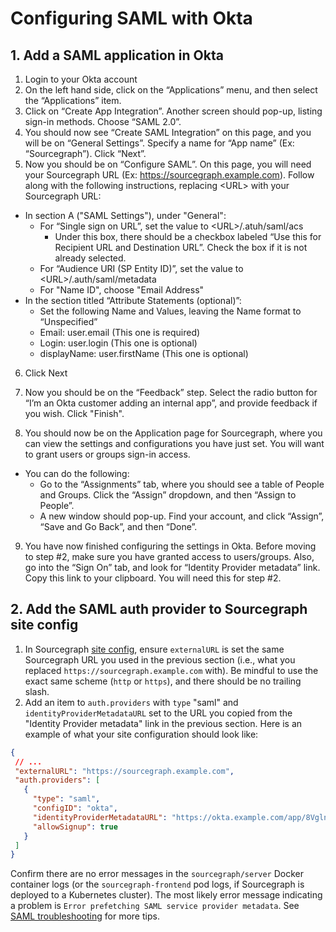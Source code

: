 # Configuring SAML with Okta

## 1. Add a SAML application in Okta

1. Login to your Okta account
2. On the left hand side, click on the “Applications” menu, and then select the “Applications” item.
3. Click on “Create App Integration”. Another screen should pop-up, listing sign-in methods. Choose “SAML 2.0”.
4. You should now see “Create SAML Integration” on this page, and you will be on “General Settings”. Specify a name for “App name” (Ex: “Sourcegraph”). Click “Next”.
5. Now you should be on “Configure SAML”. On this page, you will need your Sourcegraph URL (Ex: https://sourcegraph.example.com). Follow along with the following instructions, replacing \<URL> with your Sourcegraph URL:
  - In section A ("SAML Settings"), under "General":
    - For “Single sign on URL”, set the value to \<URL>/.atuh/saml/acs
      - Under this box, there should be a checkbox labeled “Use this for Recipient URL and Destination URL”. Check the box if it is not already selected.
    - For “Audience URI (SP Entity ID)”, set the value to \<URL>/.auth/saml/metadata
    - For "Name ID", choose "Email Address"
  - In the section titled “Attribute Statements (optional)”:
    - Set the following Name and Values, leaving the Name format to “Unspecified”
    - Email: user.email (This one is required)
    - Login: user.login (This one is optional)
    - displayName: user.firstName (This one is optional)
6. Click Next
7. Now you should be on the “Feedback” step. Select the radio button for “I’m an Okta customer adding an internal app”, and provide feedback if you wish. Click "Finish".

8. You should now be on the Application page for Sourcegraph, where you can view the settings and configurations you have just set. You will want to grant users or groups sign-in access.
- You can do the following:
  - Go to the “Assignments” tab, where you should see a table of People and Groups. Click the “Assign” dropdown, and then “Assign to People”.
  - A new window should pop-up. Find your account, and click “Assign”, “Save and Go Back”, and then “Done”.
9. You have now finished configuring the settings in Okta. Before moving to step #2, make sure you have granted access to users/groups. Also, go into the “Sign On” tab, and look for “Identity Provider metadata” link. Copy this link to your clipboard. You will need this for step #2.

## 2. Add the SAML auth provider to Sourcegraph site config

1. In Sourcegraph [site config](../../config/site_config.md), ensure `externalURL` is set the same Sourcegraph URL you used in the previous section (i.e., what you replaced `https://sourcegraph.example.com` with). Be mindful to use the exact same scheme (`http` or `https`), and there should be no trailing slash.
1. Add an item to `auth.providers` with `type` "saml" and `identityProviderMetadataURL` set to the URL you copied from the "Identity Provider metadata" link in the previous section. Here is an example of what your site configuration should look like:

```json
{
 // ...
 "externalURL": "https://sourcegraph.example.com",
 "auth.providers": [
   {
     "type": "saml",
     "configID": "okta",
     "identityProviderMetadataURL": "https://okta.example.com/app/8VglnckX0yyhdkp0bk00/sso/saml/metadata",
     "allowSignup": true 
   }
 ]
}
```

Confirm there are no error messages in the `sourcegraph/server` Docker container logs (or the `sourcegraph-frontend` pod logs, if Sourcegraph is deployed to a Kubernetes cluster). The most likely error message indicating a problem is `Error prefetching SAML service provider metadata`. See [SAML troubleshooting](../saml.md#saml-troubleshooting) for more tips.
